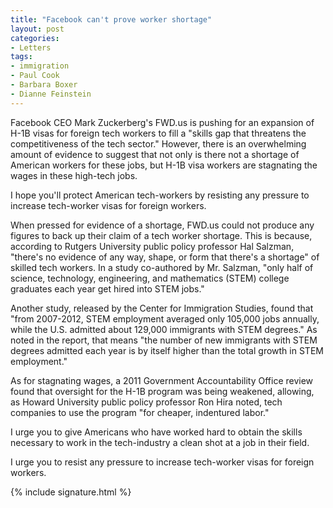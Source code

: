 ```yaml
---
title: "Facebook can't prove worker shortage"
layout: post
categories:
- Letters
tags:
- immigration
- Paul Cook
- Barbara Boxer
- Dianne Feinstein
---
```


Facebook CEO Mark Zuckerberg's FWD.us is pushing for an expansion of H-1B visas for foreign tech workers to fill a "skills gap that threatens the competitiveness of the tech sector." However, there is an overwhelming amount of evidence to suggest that not only is there not a shortage of American workers for these jobs, but H-1B visa workers are stagnating the wages in these high-tech jobs.

I hope you'll protect American tech-workers by resisting any pressure to increase tech-worker visas for foreign workers.

When pressed for evidence of a shortage, FWD.us could not produce any figures to back up their claim of a tech worker shortage. This is because, according to Rutgers University public policy professor Hal Salzman, "there's no evidence of any way, shape, or form that there's a shortage" of skilled tech workers. In a study co-authored by Mr. Salzman, "only half of science, technology, engineering, and mathematics (STEM) college graduates each year get hired into STEM jobs."

Another study, released by the Center for Immigration Studies, found that "from 2007-2012, STEM employment averaged only 105,000 jobs annually, while the U.S. admitted about 129,000 immigrants with STEM degrees." As noted in the report, that means "the number of new immigrants with STEM degrees admitted each year is by itself higher than the total growth in STEM employment."

As for stagnating wages, a 2011 Government Accountability Office review found that oversight for the H-1B program was being weakened, allowing, as Howard University public policy professor Ron Hira noted, tech companies to use the program "for cheaper, indentured labor."

I urge you to give Americans who have worked hard to obtain the skills necessary to work in the tech-industry a clean shot at a job in their field.

I urge you to resist any pressure to increase tech-worker visas for foreign workers.

{% include signature.html %}
